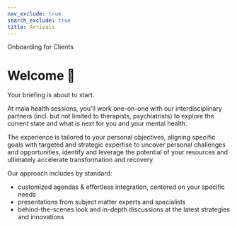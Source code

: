 ```yaml
---
nav_exclude: true
search_exclude: true
title: Arrivals
---
```


Onboarding for Clients

# Welcome 🔖

Your briefing is about to start.

At maia health sessions, you'll work one-on-one with our interdisciplinary partners (incl. but not limited to therapists, psychiatrists) to explore the current state and what is next for you and your mental health.

The experience is tailored to your personal objectives, aligning specific goals with targeted and strategic expertise to uncover personal challenges and opportunities, identify and leverage the potential of your resources and ultimately accelerate transformation and recovery.

Our approach includes by standard:
- customized agendas & effortless integration, centered on your specific needs
- presentations from subject matter experts and specialists
- behind-the-scenes look and in-depth discussions at the latest strategies and innovations

